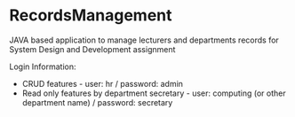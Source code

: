 # RecordsManagement
JAVA based application to manage lecturers and departments records for System Design and Development assignment

Login Information:
 * CRUD features - user: hr / password: admin
 * Read only features by department secretary - user: computing (or other department name) / password: secretary
